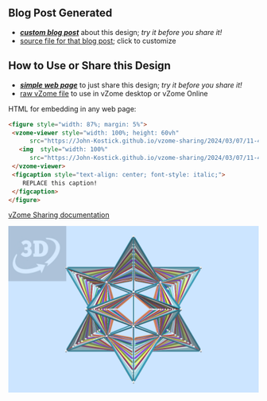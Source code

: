 
## Blog Post Generated

 - [***custom blog post***](<https://John-Kostick.github.io/vzome-sharing/2024/03/07/Pentakis-Dodecahedra-11-41-25.html>) about this design; *try it before you share it!*
 - [source file for that blog post](<https://github.com/John-Kostick/vzome-sharing/edit/main/_posts/2024-03-07-Pentakis-Dodecahedra-11-41-25.md>); click to customize
 


## How to Use or Share this Design

 - [***simple web page***](<https://John-Kostick.github.io/vzome-sharing/2024/03/07/11-41-25-Pentakis-Dodecahedra/>) to just share this design; *try it before you share it!*
 - [raw vZome file](<https://raw.githubusercontent.com/John-Kostick/vzome-sharing/main/2024/03/07/11-41-25-Pentakis-Dodecahedra/Pentakis-Dodecahedra.vZome>) to use in vZome desktop or vZome Online
 
 HTML for embedding in any web page:
 ```html
<figure style="width: 87%; margin: 5%">
  <vzome-viewer style="width: 100%; height: 60vh"
       src="https://John-Kostick.github.io/vzome-sharing/2024/03/07/11-41-25-Pentakis-Dodecahedra/Pentakis-Dodecahedra.vZome" >
    <img  style="width: 100%"
       src="https://John-Kostick.github.io/vzome-sharing/2024/03/07/11-41-25-Pentakis-Dodecahedra/Pentakis-Dodecahedra.png" >
  </vzome-viewer>
  <figcaption style="text-align: center; font-style: italic;">
     REPLACE this caption!
  </figcaption>
</figure>
 ```

[vZome Sharing documentation](https://vzome.github.io/vzome/sharing.html#how-it-works)

![Image](<Pentakis-Dodecahedra.png>)

